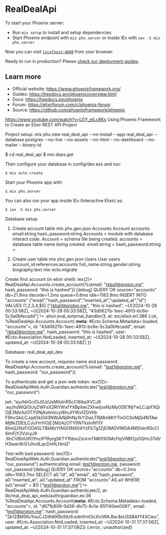 # RealDealApi

To start your Phoenix server:

  * Run `mix setup` to install and setup dependencies
  * Start Phoenix endpoint with `mix phx.server` or inside IEx with `iex -S mix phx.server`

Now you can visit [`localhost:4000`](http://localhost:4000) from your browser.

Ready to run in production? Please [check our deployment guides](https://hexdocs.pm/phoenix/deployment.html).

## Learn more

  * Official website: https://www.phoenixframework.org/
  * Guides: https://hexdocs.pm/phoenix/overview.html
  * Docs: https://hexdocs.pm/phoenix
  * Forum: https://elixirforum.com/c/phoenix-forum
  * Source: https://github.com/phoenixframework/phoenix

https://www.youtube.com/watch?v=LGY_eILc8Ks
Using Phoenix Framework to Create an Elixir REST API Project

Project setup:
mix phx.new real_deal_api --no-install --app real_deal_api --database postgres --no-live --no-assets --no-html --no-dashboard --no-mailer --binary-id

$ cd real_deal_api
$ mix deps.get

Then configure your database in config/dev.exs and run:

    $ mix ecto.create

Start your Phoenix app with:

    $ mix phx.server

You can also run your app inside IEx (Interactive Elixir) as:

    $ iex -S mix phx.server

Database setup:
1. Create account table
mix phx.gen.json Accounts Account accounts email:string hash_password:string
Accounts = module with database interact code.
Account = schema file being created.
accounts = database table name being created.
email:string =
hash_password:string =

2. Create user table
mix phx.gen.json Users User users account_id:references:accounts full_name:string gender:string biography:text
mix ecto.migrate

Create first account (in elixir shell):
iex(2)> RealDealApi.Accounts.create_account(%{email: "rkba1@proton.me", hash_password: "this is hashed"})
[debug] QUERY OK source="accounts" db=21.9ms decode=1.2ms queue=0.6ms idle=1183.9ms
INSERT INTO "accounts" ("email","hash_password","inserted_at","updated_at","id") VALUES ($1,$2,$3,$4,$5) ["rkba1@proton.me", "this is hashed", ~U[2024-10-28 00:33:58Z], ~U[2024-10-28 00:33:58Z], "43d0627b-1eec-4913-bc6e-5c3a0bfecadd"]
↳ :elixir.eval_external_handler/3, at: src/elixir.erl:386
{:ok,
%RealDealApi.Accounts.Account{
__meta__: #Ecto.Schema.Metadata<:loaded, "accounts">,
id: "43d0627b-1eec-4913-bc6e-5c3a0bfecadd",
email: "rkba1@proton.me",
hash_password: "this is hashed",
user: #Ecto.Association.NotLoaded<association :user is not loaded>,
inserted_at: ~U[2024-10-28 00:33:58Z],
updated_at: ~U[2024-10-28 00:33:58Z]
}}


Database:
real_deal_api_dev

To create a new account, requires name and password:
RealDealApi.Accounts.create_account(%{email: "test1@proton.me", hash_password: "our_password"})

To authenticate and get a json web token:
iex(12)> RealDealApiWeb.Auth.Guardian.authenticate("test1@proton.me", "our_password")

jwt:
"eyJhbGciOiJIUzUxMiIsInR5cCI6IkpXVCJ9
.eyJhdWQiOiJyZWFsX2RlYWxfYXBpIiwiZXhwIjoxNzMyODE1NjYwLCJpYXQiOjE3MzAzOTY0NjAsImlzcyI6InJlYWxfZGVhb
F9hcGkiLCJqdGkiOiI3NWJkNjRhNy1kY2IwLTRjMmMtYTIxOC0xMjQ4NTAwMjBkZDEiLCJuYmYiOjE3MzAzOTY0NTksInN1YiI
6ImQ2NzFiODA5LTBkMzYtNGI3NS04YzFlLTg1ZjE0MGVlMDA4MSIsInR5cCI6ImFjY2VzcyJ9
.6hCVBtiiUtfOYnclP19yrgSKTY1fdoxZdJrmTMKflXGMcFbjVRBfZpOQHv3TdVH3wari6rG1JhvdLqcDnHLHmQ"

Test with bad password:
iex(13)> RealDealApiWeb.Auth.Guardian.authenticate("test1@proton.me", "our_passwod")
authenticating email: test1@proton.me, password: our_passwod
[debug] QUERY OK source="accounts" db=0.2ms idle=1063.7ms
SELECT a0."id", a0."email", a0."hash_password", a0."inserted_at", a0."updated_at" FROM "accounts" AS a0 WHERE (a0."email" = $1) ["test1@proton.me"]
↳ RealDealApiWeb.Auth.Guardian.authenticate/2, at: lib/real_deal_api_web/auth/guardian.ex:36
%RealDealApi.Accounts.Account{__meta__: #Ecto.Schema.Metadata<:loaded, "accounts">, id: "d671b809-0d36-4b75-8c1e-85f140ee0081", email: "test1@proton.me", hash_password: "$2b$12$M5KcYouCJZdhKKRs5tU6.edmfrn13cXn/WA.Bw.8xUSS8AfY43Cwu", user: #Ecto.Association.NotLoaded<association :user is not loaded>, inserted_at: ~U[2024-10-31 17:37:06Z], updated_at: ~U[2024-10-31 17:37:06Z]}
{:error, :unauthorized}